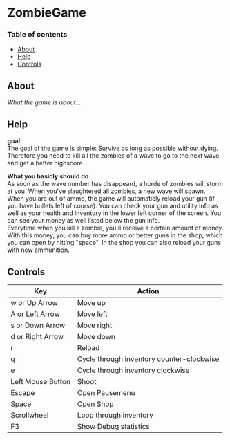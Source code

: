 # ZombieGame

### Table of contents

- [About](https://github.com/Dacaspex/ZombieGame/blob/master/README.md#About)
- [Help](https://github.com/Dacaspex/ZombieGame/blob/master/README.md#Help)
- [Controls](https://github.com/Dacaspex/ZombieGame/blob/master/README.md#Controls)

## About

<em> What the game is about... </em>

## Help

**goal:** <br>
The goal of the game is simple: Survive as long as possible without dying. Therefore you need to kill all the zombies of a wave to go to the next wave and get a better highscore.

**What you basicly should do** <br>
As soon as the wave number has disappeard, a horde of zombies will storm at you. When you've slaughtered all zombies, a new wave will spawn. <br>
When you are out of ammo, the game will automaticly reload your gun (if you have bullets left of course). You can check your gun and utility info as well as your health and inventory in the lower left corner of the screen. You can see your money as well listed below the gun info. <br>
Everytime when you kill a zombie, you'll receive a certain amount of money. With this money, you can buy more ammo or better guns in the shop, which you can open by hitting "space". In the shop you can also reload your guns with new ammunition. 

## Controls

Key  | Action
------------- | -------------
w or Up Arrow  | Move up
A or Left Arrow  | Move left
s or Down Arrow  | Move right
d or Right Arrow  | Move down
r  | Reload
q  | Cycle through inventory counter-clockwise
e  | Cycle through inventory clockwise
Left Mouse Button  | Shoot
Escape  | Open Pausemenu
Space | Open Shop
Scrollwheel | Loop through inventory
F3 | Show Debug statistics
